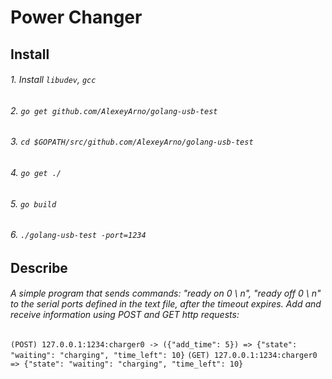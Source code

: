 # Power Changer

## Install
###### 1. Install `libudev`, `gcc`
###### 2. `go get github.com/AlexeyArno/golang-usb-test`
###### 3. `cd $GOPATH/src/github.com/AlexeyArno/golang-usb-test`
###### 4. `go get ./`
###### 5. `go build`
###### 6. `./golang-usb-test -port=1234`
## Describe

###### A simple program that sends commands: "ready on 0 \ n", "ready off 0 \ n" to the serial ports defined in the text file, after the timeout expires. Add and receive information using POST and GET http requests:
`(POST) 127.0.0.1:1234:charger0 -> ({"add_time": 5}) => {"state": "waiting": "charging", "time_left": 10}`
`(GET) 127.0.0.1:1234:charger0 => {"state": "waiting": "charging", "time_left": 10}`